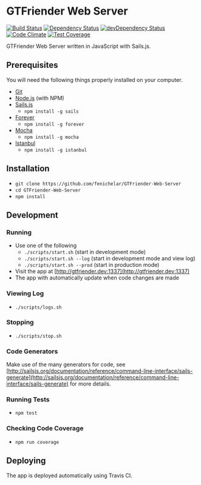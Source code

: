 # GTFriender Web Server

[![Build Status][travis-badge]][travis-badge-url]
[![Dependency Status][david-badge]][david-badge-url]
[![devDependency Status][david-badge-dev]][david-badge-dev-url]
[![Code Climate][codeclimate]][codeclimate-url]
[![Test Coverage][codeclimate-coverage]][codeclimate-coverage-url]

GTFriender Web Server written in JavaScript with Sails.js.

## Prerequisites

You will need the following things properly installed on your computer.

* [Git](http://git-scm.com/)
* [Node.js](http://nodejs.org/) (with NPM)
* [Sails.js](http://sailsjs.org)
  - `npm install -g sails`
* [Forever](https://github.com/foreverjs/forever)
  - `npm install -g forever`
* [Mocha](https://mochajs.org/)
  - `npm install -g mocha`
* [Istanbul](https://github.com/gotwarlost/istanbul)
  - `npm install -g istanbul`

## Installation

* `git clone https://github.com/fenichelar/GTFriender-Web-Server`
* `cd GTFriender-Web-Server`
* `npm install`

## Development

### Running

* Use one of the following
  - `./scripts/start.sh` (start in development mode)
  - `./scripts/start.sh --log` (start in development mode and view log)
  - `./scripts/start.sh --prod` (start in production mode)
* Visit the app at [http://gtfriender.dev:1337](http://gtfriender.dev:1337)
* The app with automatically update when code changes are made

### Viewing  Log

* `./scripts/logs.sh`

### Stopping

* `./scripts/stop.sh`

### Code Generators

Make use of the many generators for code, see [http://sailsjs.org/documentation/reference/command-line-interface/sails-generate](http://sailsjs.org/documentation/reference/command-line-interface/sails-generate) for more details.

### Running Tests

* `npm test`

### Checking Code Coverage

* `npm run coverage`

## Deploying

The app is deployed automatically using Travis CI.

[travis-badge]: https://travis-ci.org/fenichelar/GTFriender-Web-Server.svg
[travis-badge-url]: https://travis-ci.org/fenichelar/GTFriender-Web-Server
[david-badge]: https://david-dm.org/fenichelar/GTFriender-Web-Server.svg
[david-badge-url]: https://david-dm.org/fenichelar/GTFriender-Web-Server
[david-badge-dev]: https://david-dm.org/fenichelar/GTFriender-Web-Server/dev-status.svg
[david-badge-dev-url]: https://david-dm.org/fenichelar/GTFriender-Web-Server#info=devDependencies
[codeclimate]: https://codeclimate.com/github/fenichelar/GTFriender-Web-Server/badges/gpa.svg
[codeclimate-url]: https://codeclimate.com/github/fenichelar/GTFriender-Web-Server
[codeclimate-coverage]: https://codeclimate.com/github/fenichelar/GTFriender-Web-Server/badges/coverage.svg
[codeclimate-coverage-url]: https://codeclimate.com/github/fenichelar/GTFriender-Web-Server/coverage
